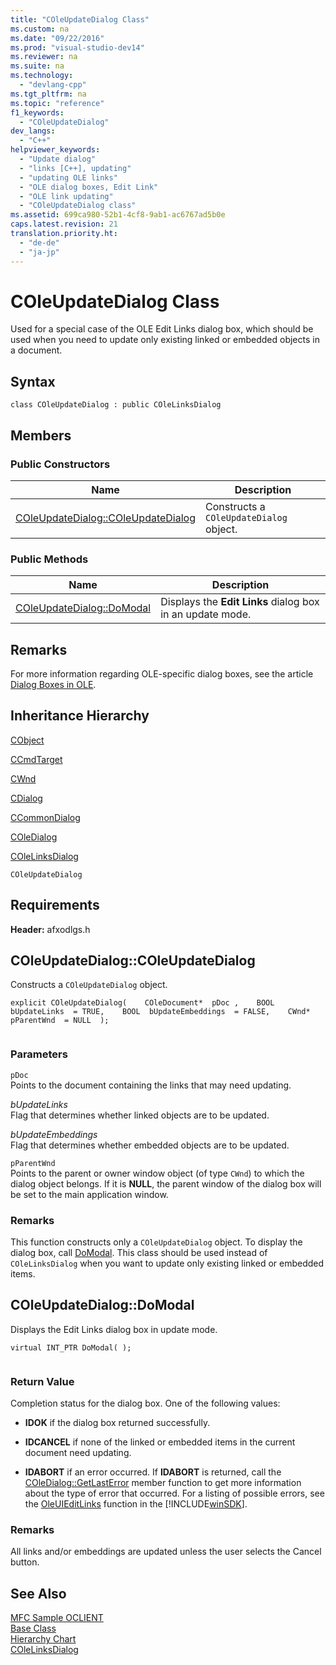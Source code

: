 ```yaml
---
title: "COleUpdateDialog Class"
ms.custom: na
ms.date: "09/22/2016"
ms.prod: "visual-studio-dev14"
ms.reviewer: na
ms.suite: na
ms.technology: 
  - "devlang-cpp"
ms.tgt_pltfrm: na
ms.topic: "reference"
f1_keywords: 
  - "COleUpdateDialog"
dev_langs: 
  - "C++"
helpviewer_keywords: 
  - "Update dialog"
  - "links [C++], updating"
  - "updating OLE links"
  - "OLE dialog boxes, Edit Link"
  - "OLE link updating"
  - "COleUpdateDialog class"
ms.assetid: 699ca980-52b1-4cf8-9ab1-ac6767ad5b0e
caps.latest.revision: 21
translation.priority.ht: 
  - "de-de"
  - "ja-jp"
---
```

# COleUpdateDialog Class
Used for a special case of the OLE Edit Links dialog box, which should be used when you need to update only existing linked or embedded objects in a document.  
  
## Syntax  
  
```  
class COleUpdateDialog : public COleLinksDialog  
```  
  
## Members  
  
### Public Constructors  
  
|Name|Description|  
|----------|-----------------|  
|[COleUpdateDialog::COleUpdateDialog](#coleupdatedialog__coleupdatedialog)|Constructs a `COleUpdateDialog` object.|  
  
### Public Methods  
  
|Name|Description|  
|----------|-----------------|  
|[COleUpdateDialog::DoModal](#coleupdatedialog__domodal)|Displays the **Edit Links** dialog box in an update mode.|  
  
## Remarks  
 For more information regarding OLE-specific dialog boxes, see the article [Dialog Boxes in OLE](../vs140/dialog-boxes-in-ole.md).  
  
## Inheritance Hierarchy  
 [CObject](../vs140/cobject-class.md)  
  
 [CCmdTarget](../vs140/ccmdtarget-class.md)  
  
 [CWnd](../vs140/cwnd-class.md)  
  
 [CDialog](../vs140/cdialog-class.md)  
  
 [CCommonDialog](../vs140/ccommondialog-class.md)  
  
 [COleDialog](../vs140/coledialog-class.md)  
  
 [COleLinksDialog](../vs140/colelinksdialog-class.md)  
  
 `COleUpdateDialog`  
  
## Requirements  
 **Header:** afxodlgs.h  
  
##  <a name="coleupdatedialog__coleupdatedialog"></a>  COleUpdateDialog::COleUpdateDialog  
 Constructs a `COleUpdateDialog` object.  
  
```  
explicit COleUpdateDialog(    COleDocument*  pDoc ,    BOOL  bUpdateLinks  = TRUE,    BOOL  bUpdateEmbeddings  = FALSE,    CWnd*  pParentWnd  = NULL  );  
  
```  
  
### Parameters  
 `pDoc`  
 Points to the document containing the links that may need updating.  
  
 *bUpdateLinks*  
 Flag that determines whether linked objects are to be updated.  
  
 *bUpdateEmbeddings*  
 Flag that determines whether embedded objects are to be updated.  
  
 `pParentWnd`  
 Points to the parent or owner window object (of type `CWnd`) to which the dialog object belongs. If it is **NULL**, the parent window of the dialog box will be set to the main application window.  
  
### Remarks  
 This function constructs only a `COleUpdateDialog` object. To display the dialog box, call [DoModal](../vs140/colelinksdialog-class.md#colelinksdialog__domodal). This class should be used instead of `COleLinksDialog` when you want to update only existing linked or embedded items.  
  
##  <a name="coleupdatedialog__domodal"></a>  COleUpdateDialog::DoModal  
 Displays the Edit Links dialog box in update mode.  
  
```  
virtual INT_PTR DoModal( );  
  
```  
  
### Return Value  
 Completion status for the dialog box. One of the following values:  
  
-   **IDOK** if the dialog box returned successfully.  
  
-   **IDCANCEL** if none of the linked or embedded items in the current document need updating.  
  
-   **IDABORT** if an error occurred. If **IDABORT** is returned, call the [COleDialog::GetLastError](../vs140/coledialog-class.md#coledialog__getlasterror) member function to get more information about the type of error that occurred. For a listing of possible errors, see the                                 [OleUIEditLinks](http://msdn.microsoft.com/library/windows/desktop/ms679703) function in the [!INCLUDE[winSDK](../vs140/includes/winsdk_md.md)].  
  
### Remarks  
 All links and/or embeddings are updated unless the user selects the Cancel button.  
  
## See Also  
 [MFC Sample OCLIENT](../vs140/visual-c---samples.md)   
 [Base Class](../vs140/colelinksdialog-class.md)   
 [Hierarchy Chart](../vs140/hierarchy-chart.md)   
 [COleLinksDialog](../vs140/colelinksdialog-class.md)